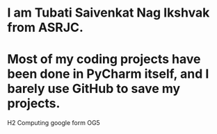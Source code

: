 # I am Tubati Saivenkat Nag Ikshvak from ASRJC.
# Most of my coding projects have been done in PyCharm itself, and I barely use GitHub to save my projects.
H2 Computing google form
OG5
